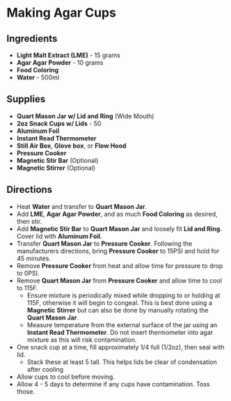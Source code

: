 # Making Agar Cups

## Ingredients
- **Light Malt Extract (LME)** - 15 grams
- **Agar Agar Powder** - 10 grams
- **Food Coloring**
- **Water** - 500ml

## Supplies
- **Quart Mason Jar w/ Lid and Ring** (Wide Mouth)
- **2oz Snack Cups w/ Lids** - 50
- **Aluminum Foil**
- **Instant Read Thermometer**
- **Still Air Box**, **Glove box**, or **Flow Hood**
- **Pressure Cooker**
- **Magnetic Stir Bar** (Optional)
- **Magnetic Stirrer** (Optional)

## Directions
- Heat **Water** and transfer to **Quart Mason Jar**.
- Add **LME**, **Agar Agar Powder**, and as much **Food Coloring** as desired, then stir.
- Add **Magnetic Stir Bar** to **Quart Mason Jar** and loosely fit **Lid and Ring**. Cover lid with **Aluminum Foil**.
- Transfer **Quart Mason Jar** to **Pressure Cooker**. Following the manufacturers directions, bring **Pressure Cooker** to 15PSI and hold for 45 minutes.
- Remove **Pressure Cooker** from heat and allow time for pressure to drop to 0PSI.
- Remove **Quart Mason Jar** from **Pressure Cooker** and allow time to cool to 115F.
    - Ensure mixture is periodically mixed while dropping to or holding at 115F, otherwise it will begin to
congeal. This is best done using a **Magnetic Stirrer** but can also be done by manually rotating the **Quart Mason Jar**.
    - Measure temperature from the external surface of the jar using an **Instant Read Thermometer**. Do not insert thermometer into agar mixture as this will risk contamination.
- One snack cup at a time, fill approximately 1/4 full (1/2oz), then seal with lid.
    - Stack these at least 5 tall. This helps lids be clear of condensation after cooling
- Allow cups to cool before moving.
- Allow 4 - 5 days to determine if any cups have contamination. Toss those.
